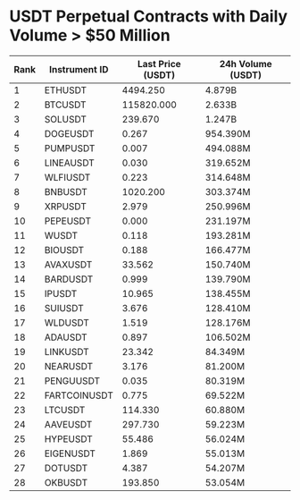 # USDT Perpetual Contracts with Daily Volume > $50 Million

| Rank | Instrument ID | Last Price (USDT) | 24h Volume (USDT) |
|------|---------------|-------------------|-------------------|
| 1 | ETHUSDT | 4494.250 | 4.879B |
| 2 | BTCUSDT | 115820.000 | 2.633B |
| 3 | SOLUSDT | 239.670 | 1.247B |
| 4 | DOGEUSDT | 0.267 | 954.390M |
| 5 | PUMPUSDT | 0.007 | 494.088M |
| 6 | LINEAUSDT | 0.030 | 319.652M |
| 7 | WLFIUSDT | 0.223 | 314.648M |
| 8 | BNBUSDT | 1020.200 | 303.374M |
| 9 | XRPUSDT | 2.979 | 250.996M |
| 10 | PEPEUSDT | 0.000 | 231.197M |
| 11 | WUSDT | 0.118 | 193.281M |
| 12 | BIOUSDT | 0.188 | 166.477M |
| 13 | AVAXUSDT | 33.562 | 150.740M |
| 14 | BARDUSDT | 0.999 | 139.790M |
| 15 | IPUSDT | 10.965 | 138.455M |
| 16 | SUIUSDT | 3.676 | 128.410M |
| 17 | WLDUSDT | 1.519 | 128.176M |
| 18 | ADAUSDT | 0.897 | 106.502M |
| 19 | LINKUSDT | 23.342 | 84.349M |
| 20 | NEARUSDT | 3.176 | 81.200M |
| 21 | PENGUUSDT | 0.035 | 80.319M |
| 22 | FARTCOINUSDT | 0.775 | 69.522M |
| 23 | LTCUSDT | 114.330 | 60.880M |
| 24 | AAVEUSDT | 297.730 | 59.223M |
| 25 | HYPEUSDT | 55.486 | 56.024M |
| 26 | EIGENUSDT | 1.869 | 55.013M |
| 27 | DOTUSDT | 4.387 | 54.207M |
| 28 | OKBUSDT | 193.850 | 53.054M |
